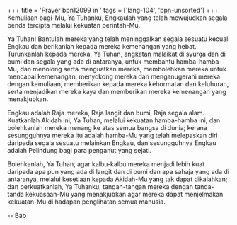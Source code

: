 +++
title = 'Prayer bpn12099 in '
tags = ['lang-104', 'bpn-unsorted']
+++
Kemuliaan bagi-Mu, Ya Tuhanku, Engkaulah yang telah mewujudkan segala benda tercipta melalui kekuatan perintah-Mu.

Ya Tuhan! Bantulah mereka yang telah              meninggalkan segala sesuatu kecuali Engkau dan berikanlah kepada mereka kemenangan yang hebat. Turunkanlah kepada mereka, Ya Tuhan, angkatan malaikat di syurga dan di bumi dan segala yang ada di antaranya, untuk membantu hamba-hamba-Mu, dan menolong serta menguatkan mereka, membolehkan mereka untuk mencapai kemenangan, menyokong mereka dan menganugerahi mereka dengan kemuliaan, memberikan kepada mereka kehormatan dan keluhuran, serta menjadikan mereka kaya dan memberikan mereka kemenangan yang     menakjubkan.

Engkau adalah Raja mereka, Raja langit dan bumi, Raja segala alam. Kuatkanlah Akidah ini, Ya Tuhan, melalui kekuatan hamba-hamba ini, dan bolehkanlah mereka menang ke atas semua bangsa di dunia; kerana sesungguhnya mereka itu adalah hamba-Mu yang telah melepaskan diri daripada segala sesuatu melainkan Engkau, dan sesungguhnya Engkau adalah Pelindung bagi para penganut yang sejati.

Bolehkanlah, Ya Tuhan, agar kalbu-kalbu mereka menjadi lebih kuat daripada apa pun yang ada di langit dan di bumi dan apa sahaja yang ada di antaranya, melalui kesetiaan kepada Akidah-Mu yang tak dapat dikalahkan; dan perkuatkanlah, Ya Tuhanku, tangan-tangan mereka dengan tanda-tanda kekuasaan-Mu yang menakjubkan agar mereka dapat menjelmakan kekuatan-Mu di   hadapan penglihatan semua manusia.

-- Báb
